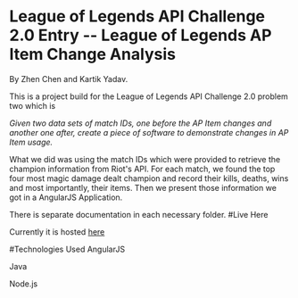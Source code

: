 # League of Legends API Challenge 2.0 Entry -- League of Legends AP Item Change Analysis


By Zhen Chen and Kartik Yadav. 

This is a project build for the League of Legends API Challenge 2.0 problem two which is 

*Given two data sets of match IDs, one before the AP Item changes and another one after, create a piece of software to demonstrate changes in AP Item usage.*

What we did was using the match IDs which were provided to retrieve the champion information from Riot's API. For each match, we found the top four most magic damage dealt champion and record their kills, deaths, wins and most importantly, their items. Then we present those information we got in a AngularJS Application.

There is separate documentation in each necessary folder.
#Live Here

Currently it is hosted [here](www.frostao.com)

#Technologies Used
AngularJS

Java

Node.js



